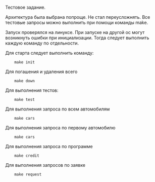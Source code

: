 Тестовое задание. 

Архитектура была выбрана попроще. Не стал переусложнять. 
Все тестовые запросы можно выполнить при помощи команды make.

Запуск проверялся на линуксе.
При запуске на другой ос могут возникнуть ошибки при инициализации. 
Тогда следует выполнить каждую команду по отдельности.

Для старта следует выполнить команду:
```
    make init
```

Для погашения и удаления всего
```
    make down
```

Для выполнения тестов:
```
    make test
```

Для выполнения запроса по всем автомобилям  
```
    make cars
```
Для выполнения запроса по первому автомобилю  
```
    make cars
```
Для выполнения запроса по программе 
```
    make credit
```
Для выполнения запросов по заявке 
```
    make request
```
